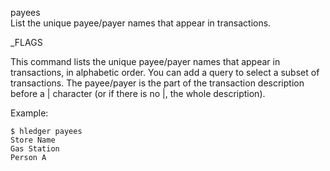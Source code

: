payees\
List the unique payee/payer names that appear in transactions.

_FLAGS

This command lists the unique payee/payer names that appear in transactions,
in alphabetic order. 
You can add a query to select a subset of transactions.
The payee/payer is the part of the transaction description before a | character
(or if there is no |, the whole description).

Example:
```shell
$ hledger payees
Store Name
Gas Station
Person A
```
